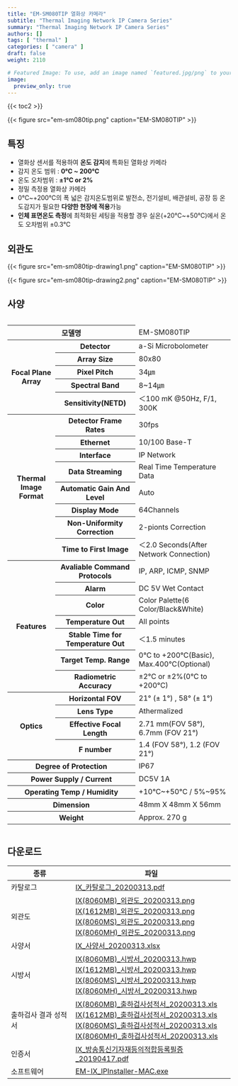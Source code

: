 ```yaml
---
title: "EM-SM080TIP 열화상 카메라"
subtitle: "Thermal Imaging Network IP Camera Series"
summary: "Thermal Imaging Network IP Camera Series"
authors: []
tags: [ "thermal" ]
categories: [ "camera" ]
draft: false
weight: 2110

# Featured Image: To use, add an image named `featured.jpg/png` to your page's folder.
image:
  preview_only: true
---
```


{{< toc2 >}}

<div class="container">
<div class="row justify-content-center align-items-end">
<div class="col-sm-6">

{{< figure src="em-sm080tip.png" caption="EM-SM080TIP" >}}


</div>
</div>
</div>

## 특징

- 열화상 센서를 적용하여 **온도 감지**에 특화된 열화상 카메라
- 감지 온도 범위 : **0℃  ~ 200℃** 
- 온도 오차범위 : **±1℃ or 2%**
- 정밀 측정용 열화상 카메라
- 0℃~+200℃의 폭 넓은 감지온도범위로 발전소, 전기설비, 배관설비, 공장 등 온도감지가 필요한 **다양한 현장에 적용**가능
- **인체 표면온도 측정**에 최적화된 세팅을 적용할 경우 실온(+20℃~+50℃)에서 온도 오차범위 ±0.3℃



## 외관도

<div class="container">
<div class="row justify-content-center align-items-end">
<div class="col-sm-4">

{{< figure src="em-sm080tip-drawing1.png" caption="EM-SM080TIP" >}}

</div>
<div class="col-sm-4">

{{< figure src="em-sm080tip-drawing2.png" caption="EM-SM080TIP" >}}

</div>
</div>
</div>

## 사양

<div style="overflow-x: auto">
<table class="spec">
<thead>
<tr>
<th colspan="2">모델명</th>
<td colspan="6">EM-SM080TIP</th>
</tr>
</thead>
<tbody>
<tr>
<th rowspan="5">Focal Plane Array</th>
<th>Detector</th>
<td colspan="6">a-Si Microbolometer</td>
</tr>
<tr>
<th>Array Size</th>
<td colspan="6">80x80</td>
</tr>
<tr>
<th>Pixel Pitch</th>
<td colspan="6">34㎛</td>
</tr>
<tr>
<th>Spectral Band</th>
<td colspan="6">8~14㎛</td>
</tr>
<tr>
<th>Sensitivity(NETD)</th>
<td colspan="6">＜100 mK  @50Hz, F/1, 300K</td>
</tr>
<tr>
<th rowspan="8">Thermal Image Format</th>
<th>Detector Frame Rates</th>
<td colspan="6">30fps</td>
</tr>
<tr>
<th>Ethernet</th>
<td colspan="6">10/100 Base-T</td>
</tr>
<tr>
<th>Interface</th>
<td colspan="6">IP Network</td>
</tr>
<tr>
<th>Data Streaming</th>
<td colspan="6">Real Time Temperature Data</td>
</tr>
<tr>
<th>Automatic Gain And Level</th>
<td colspan="6">Auto</td>
</tr>
<tr>
<th>Display Mode</th>
<td colspan="6">64Channels</td>
</tr>
<tr>
<th>Non-Uniformity Correction</th>
<td colspan="6">2-pionts Correction</td>
</tr>
<tr>
<th>Time to First Image</th>
<td colspan="6">＜2.0 Seconds(After Network Connection)</td>
</tr>
<tr>
<th rowspan="7">Features</th>
<th>Avaliable Command Protocols</th>
<td colspan="6">IP, ARP, ICMP, SNMP</td>
</tr>
<tr>
<th>Alarm</th>
<td colspan="6">DC 5V Wet Contact</td>
</tr>
<tr>
<th>Color</th>
<td colspan="6">Color Palette(6 Color/Black&White)</td>
</tr>
<tr>
<th>Temperature Out</th>
<td colspan="6">All points</td>
</tr>
<tr>
<th>Stable Time for Temperature Out</th>
<td colspan="6">＜1.5 minutes</td>
</tr>
<tr>
<th>Target Temp. Range</th>
<td colspan="6">0°C to +200°C(Basic), Max.400°C(Optional)</td>
</tr>
<tr>
<th>Radiometric Accuracy</th>
<td colspan="6">±2°C or ±2%(0°C to +200°C)</td>
</tr>
<tr>
<th rowspan="4">Optics</th>
<th>Horizontal FOV</th>
<td colspan="6">21° (± 1°) , 58° (± 1°)</td>
</tr>
<tr>
<th>Lens Type</th>
<td colspan="6">Athermalized</td>
</tr>
<tr>
<th>Effective Focal Length</th>
<td colspan="6">2.71 mm(FOV 58°), 6.7mm  (FOV 21°)</td>
</tr>
<tr>
<th>F number</th>
<td colspan="6">1.4 (FOV 58°), 1.2 (FOV 21°) </td>
</tr>
<tr>
<th rowspan="1" td colspan="2">Degree of Protection</th>
<td colspan="6">IP67</td>
</tr>
<tr>
<th rowspan="1" td colspan="2">Power Supply / Current</th>
<td colspan="6">DC5V 1A</td>
</tr>
<tr>
<th rowspan="1" td colspan="2">Operating Temp / Humidity</th>
<td colspan="6">+10℃~+50℃ / 5%~95%</td>
</tr>
<tr>
<th rowspan="1" td colspan="2">Dimension</th>
<td colspan="6">48mm X 48mm X 56mm</td>
</tr>
<tr>
<th rowspan="1" td colspan="2">Weight</th>
<td colspan="6">Approx. 270 g</td>
</tr>

</tbody>
</table>
</div>

## 다운로드

종류 | 파일
---- | ----
카탈로그 | [IX_카탈로그_20200313.pdf](/data/sales/ko/IX_카탈로그_20200313.pdf)
외관도 | [IX(8060MB)_외관도_20200313.png](/data/sales/ko/IX(8060MB)_외관도_20200313.png)<br>[IX(1612MB)_외관도_20200313.png](/data/sales/ko/IX(1612MB)_외관도_20200313.png)<br>[IX(8060MS)_외관도_20200313.png](/data/sales/ko/IX(8060MS)_외관도_20200313.png)<br>[IX(8060MH)_외관도_20200313.png](/data/sales/ko/IX(8060MH)_외관도_20200313.png)
사양서 | [IX_사양서_20200313.xlsx](/data/sales/ko/IX_사양서_20200313.xlsx)
시방서 | [IX(8060MB)_시방서_20200313.hwp](/data/sales/ko/IX(8060MB)_시방서_20200313.hwp)<br>[IX(1612MB)_시방서_20200313.hwp](/data/sales/ko/IX(1612MB)_시방서_20200313.hwp)<br>[IX(8060MS)_시방서_20200313.hwp](/data/sales/ko/IX(8060MS)_시방서_20200313.hwp)<br>[IX(8060MH)_시방서_20200313.hwp](/data/sales/ko/IX(8060MH)_시방서_20200313.hwp)
출하검사 결과 성적서 | [IX(8060MB)_출하검사성적서_20200313.xls](/data/sales/ko/IX(8060MB)_출하검사성적서_20200313.xls)<br>[IX(1612MB)_출하검사성적서_20200313.xls](/data/sales/ko/IX(1612MB)_출하검사성적서_20200313.xls)<br>[IX(8060MS)_출하검사성적서_20200313.xls](/data/sales/ko/IX(8060MS)_출하검사성적서_20200313.xls)<br>[IX(8060MH)_출하검사성적서_20200313.xls](/data/sales/ko/IX(8060MH)_출하검사성적서_20200313.xls)
인증서 | [IX_방송통신기자재등의적합등록필증_20190417.pdf](/data/sales/ko/IX_방송통신기자재등의적합등록필증_20190417.pdf)
소프트웨어 | [EM-IX_IPInstaller-MAC.exe](/data/sales/ko/EM-IX_IPInstaller-MAC.exe)